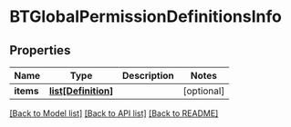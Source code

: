 # BTGlobalPermissionDefinitionsInfo

## Properties
Name | Type | Description | Notes
------------ | ------------- | ------------- | -------------
**items** | [**list[Definition]**](Definition.md) |  | [optional] 

[[Back to Model list]](../README.md#documentation-for-models) [[Back to API list]](../README.md#documentation-for-api-endpoints) [[Back to README]](../README.md)


